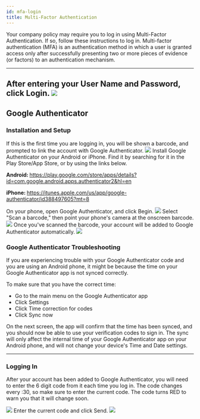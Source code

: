```yaml
---
id: mfa-login
title: Multi-Factor Authentication
---
```


Your company policy may require you to log in using Multi-Factor Authentication. If so, follow these instructions to log in. Multi-factor authentication (MFA) is an authentication method in which a user  is granted access only after successfully presenting two or more pieces of evidence (or factors) to an authentication mechanism. 

---
After entering your User Name and Password, click <span class="buttonstyle">Login</span>.
![](/img/login/login_1.png)
---
## Google Authenticator
### Installation and Setup
If this is the first time you are logging in, you will be shown a barcode, and prompted to link the account with Google Authenticator.
![](/img/login/mfa-login-1.png)
Install Google Authenticator on your Android or iPhone.  Find it by searching for it in the Play Store/App Store, or by using the links below.

<strong>Android: </strong><a href="https://play.google.com/store/apps/details?id=com.google.android.apps.authenticator2&hl=en">https://play.google.com/store/apps/details?id=com.google.android.apps.authenticator2&hl=en</a>

<strong>iPhone: </strong><a href="https://itunes.apple.com/us/app/google-authenticator/id388497605?mt=8 ">https://itunes.apple.com/us/app/google-authenticator/id388497605?mt=8 </a>

On your phone, open Google Authenticator, and click Begin.
![](/img/login/mfa-login-3.png)
Select "Scan a barcode," then point your phone's camera at the onscreen barcode.
![](/img/login/mfa-login-4.png)
Once you've scanned the barcode, your account will be added to Google Authenticator automatically.
![](/img/login/mfa-login-5.png)

### Google Authenticator Troubleshooting
If you are experiencing trouble with your Google Authenticator code and you are using an Android phone, it might be because the time on your Google Authenticator app is not synced correctly.

To make sure that you have the correct time:

- Go to the main menu on the Google Authenticator app
- Click Settings
- Click Time correction for codes
- Click Sync now

On the next screen, the app will confirm that the time has been synced, and you should now be able to use your verification codes to sign in. The sync will only affect the internal time of your Google Authenticator app on your Android phone, and will not change your device's Time and Date settings.

---
### Logging In
After your account has been added to Google Authenticator, you will need to enter the 6 digit code from it each time you log in. The code changes every :30, so make sure to enter the current code. The code turns RED to warn you that it will change soon.

![](/img/login/mfa-login-6.png)
Enter the current code and click <span class="buttonstyle">Send</span>.
![](/img/login/mfa-login-7.png)
